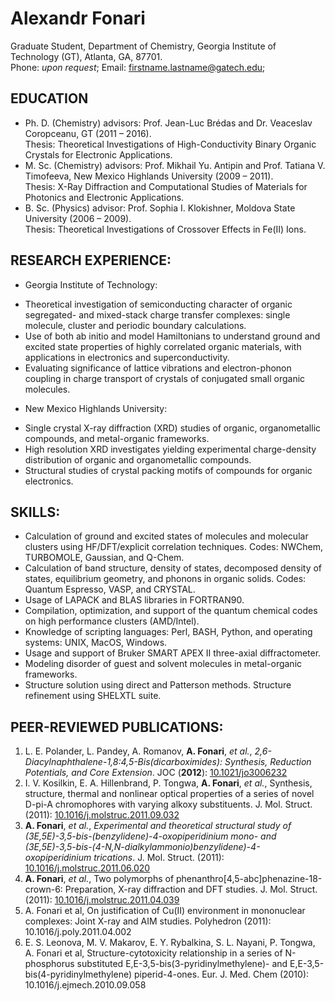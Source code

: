 # Alexandr Fonari
Graduate Student, Department of Chemistry, Georgia Institute of Technology (GT), Atlanta, GA, 87701.  
Phone: *upon request*; Email: firstname.lastname@gatech.edu;

## EDUCATION
 
 * Ph. D. (Chemistry) advisors: Prof. Jean-Luc Brédas and Dr. Veaceslav Coropceanu, GT (2011 – 2016).  
Thesis: Theoretical Investigations of High-Conductivity Binary Organic Crystals for Electronic Applications.
 * M. Sc. (Chemistry) advisors: Prof. Mikhail Yu. Antipin and Prof. Tatiana V. Timofeeva, New Mexico Highlands University (2009 – 2011).  
Thesis: X-Ray Diffraction and Computational Studies of Materials for Photonics and Electronic Applications.
 * B. Sc. (Physics) advisor: Prof. Sophia I. Klokishner, Moldova State University (2006 – 2009).  
Thesis: Theoretical Investigations of Crossover Effects in Fe(II) Ions.

## RESEARCH EXPERIENCE:

 * Georgia Institute of Technology:
  - Theoretical investigation of semiconducting character of organic segregated- and mixed-stack charge transfer complexes: single molecule, cluster and periodic boundary calculations. 
  - Use of both ab initio and model Hamiltonians to understand ground and excited state properties of highly correlated organic materials, with applications in electronics and superconductivity.
  - Evaluating significance of lattice vibrations and electron-phonon coupling in charge transport of crystals of conjugated small organic molecules.
 * New Mexico Highlands University:
  - Single crystal X-ray diffraction (XRD) studies of organic, organometallic compounds, and metal-organic frameworks. 
  - High resolution XRD investigates yielding experimental charge-density distribution of organic and organometallic compounds.
  - Structural studies of crystal packing motifs of compounds for organic electronics.

## SKILLS:

 * Calculation of ground and excited states of molecules and molecular clusters using HF/DFT/explicit correlation techniques. Codes: NWChem, TURBOMOLE, Gaussian, and Q-Chem.
 * Calculation of band structure, density of states, decomposed density of states, equilibrium geometry, and phonons in organic solids. Codes: Quantum Espresso, VASP, and CRYSTAL.
 * Usage of LAPACK and BLAS libraries in FORTRAN90.
 * Compilation, optimization, and support of the quantum chemical codes on high performance clusters (AMD/Intel).
 * Knowledge of scripting languages: Perl, BASH, Python, and operating systems: UNIX, MacOS, Windows.
 * Usage and support of Bruker SMART APEX II three-axial diffractometer.
 * Modeling disorder of guest and solvent molecules in metal-organic frameworks.
 * Structure solution using direct and Patterson methods. Structure refinement using SHELXTL suite.

## PEER-REVIEWED PUBLICATIONS:

1. L. E. Polander, L. Pandey, A. Romanov, **A. Fonari**, *et al.*, *2,6-Diacylnaphthalene-1,8:4,5-Bis(dicarboximides): Synthesis, Reduction Potentials, and Core Extension*. JOC (**2012**): [10.1021/jo3006232](http://dx.doi.org/10.1021/jo3006232)
1. I. V. Kosilkin, E. A. Hillenbrand, P. Tongwa, **A. Fonari**, *et al.*, Synthesis, structure, thermal and nonlinear optical properties of a series of novel D-pi-A chromophores with varying alkoxy substituents. J. Mol. Struct. (2011): [10.1016/j.molstruc.2011.09.032](http://dx.doi.org/10.1016/j.molstruc.2011.09.032)
1. **A. Fonari**, *et al.*, *Experimental and theoretical structural study of (3E,5E)-3,5-bis-(benzylidene)-4-oxopiperidinium mono- and (3E,5E)-3,5-bis-(4-N,N-dialkylammonio)benzylidene)-4-oxopiperidinium trications*. J. Mol. Struct. (2011): [10.1016/j.molstruc.2011.06.020](http://dx.doi.org/10.1016/j.molstruc.2011.06.020)
1. **A. Fonari**, *et al.*, Two polymorphs of phenanthro[4,5-abc]phenazine-18-crown-6: Preparation, X-ray diffraction and DFT studies. J. Mol. Struct. (2011): [10.1016/j.molstruc.2011.04.039](http://dx.doi.org/10.1016/j.molstruc.2011.04.039)
1. A. Fonari et al, On justification of Cu(II) environment in mononuclear complexes: Joint X-ray and AIM studies. Polyhedron (2011): 10.1016/j.poly.2011.04.002
1. E. S. Leonova, M. V. Makarov, E. Y. Rybalkina, S. L. Nayani, P. Tongwa, A. Fonari et al, Structure-cytotoxicity relationship in a series of N-phosphorus substituted E,E-3,5-bis(3-pyridinylmethylene)- and E,E-3,5-bis(4-pyridinylmethylene) piperid-4-ones. Eur. J. Med. Chem (2010): 10.1016/j.ejmech.2010.09.058

